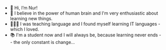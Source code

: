 - 👋 Hi, I’m Nur!
- 🧠 I believe in the power of human brain and I'm very enthusiastic about learning new things.
- 👩🏻‍🏫 I was teaching language and I found myself learning IT languages - which I loved.
- 📚 I'm a student now and I will always be, because learning never ends -- the only constant is change...


<!---
snurer/snurer is a ✨ special ✨ repository because its `README.md` (this file) appears on your GitHub profile.
You can click the Preview link to take a look at your changes.
--->
